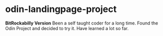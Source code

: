 # odin-landingpage-project

**BitRockabilly Version**
Been a self taught coder for a long time. Found the Odin Project and decided to try it.
Have learned a lot so far.
